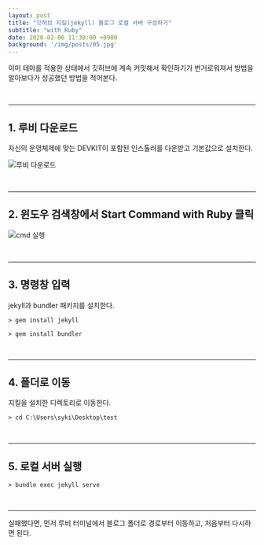 ```yaml
---
layout: post
title: "깃허브 지킬(jekyll) 블로그 로컬 서버 구성하기"
subtitle: "with Ruby"
date: 2020-02-06 11:30:00 +0900
background: '/img/posts/05.jpg'
---
```


이미 테마를 적용한 상태에서 깃허브에 계속 커밋해서 확인하기가 번거로워져서 방법을 알아보다가 성공했던 방법을 적어본다.

<br/>

---
## 1. 루비 다운로드

자신의 운영체제에 맞는 DEVKIT이 포함된 인스톨러를 다운받고 기본값으로 설치한다.  

![루비 다운로드](https://user-images.githubusercontent.com/59393359/74086021-5649a800-4ac2-11ea-916a-0fa9b518936b.PNG)

<br/>

---

## 2. 윈도우 검색창에서 Start Command with Ruby 클릭

![cmd 실행](https://user-images.githubusercontent.com/59393359/74086033-695c7800-4ac2-11ea-8ab1-94c303a84d8f.PNG)

<br/>

---

## 3. 명령창 입력

jekyll과 bundler 패키지를 설치한다.

```
> gem install jekyll
```

```
> gem install bundler  
```

<br/>

---

## 4. 폴더로 이동

지킬을 설치한 디렉토리로 이동한다.

```
> cd C:\Users\syki\Desktop\test
```

<br/>

---

## 5. 로컬 서버 실행

```
> bundle exec jekyll serve
```

<br/>

---

실패했다면, 먼저 루비 터미널에서 블로그 폴더로 경로부터 이동하고, 처음부터 다시하면 된다.